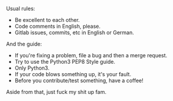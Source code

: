 Usual rules:

 * Be excellent to each other.
 * Code comments in English, please.
 * Gitlab issues, commits, etc in English or German.
 
And the guide:
 * If you're fixing a problem, file a bug and then a merge request.
 * Try to use the Python3 PEP8 Style guide.
 * Only Python3.
 * If your code blows something up, it's your fault.
 * Before you contribute/test something, have a coffee!


Aside from that, just fuck my shit up fam.


